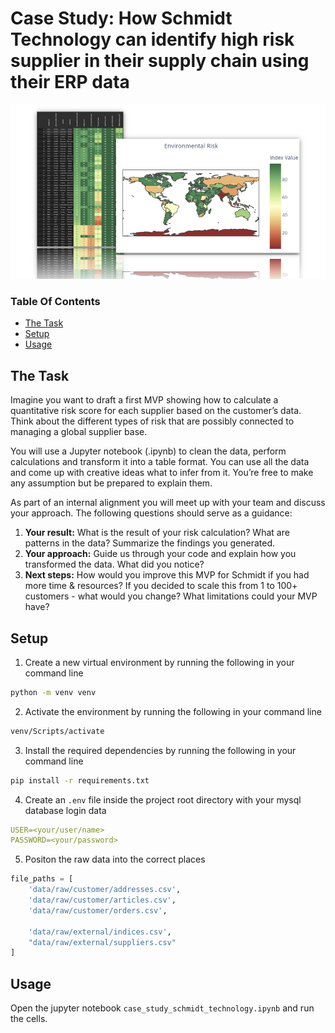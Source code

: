 # **Case Study**: How Schmidt Technology can identify high risk supplier in their supply chain using their ERP data

![Thumbnail](assets/thumbnail.png)

### Table Of Contents

- [The Task](#the-task)
- [Setup](#setup)
- [Usage](#usage)

## The Task
Imagine you want to draft a first MVP showing how to calculate a quantitative risk score for each supplier based on the customer’s data. Think about the different types of risk that are possibly connected to managing a global supplier base.

You will use a Jupyter notebook (.ipynb) to clean the data, perform calculations and transform it into a table format. You can use all the data and come up with creative ideas what to infer from it. You’re free to make any assumption but be prepared to explain them.

As part of an internal alignment you will meet up with your team and discuss your approach. The following questions should serve as a guidance:

1. **Your result:** What is the result of your risk calculation? What are patterns in the data? Summarize the findings you generated.
2. **Your approach:** Guide us through your code and explain how you transformed the data. What did you notice?
3. **Next steps:** How would you improve this MVP for Schmidt if you had more time & resources? If you decided to scale this from 1 to 100+ customers - what would you change? What limitations could your MVP have?

## Setup
1. Create a new virtual environment by running the following in your command line
```bash
python -m venv venv
```

2. Activate the environment by running the following in your command line
```bash
venv/Scripts/activate
```

3. Install the required dependencies by running the following in your command line
```bash
pip install -r requirements.txt
```

4. Create an ```.env``` file inside the project root directory with your mysql database login data
```yml
USER=<your/user/name>
PASSWORD=<your/password>
```

5. Positon the raw data into the correct places
```python
file_paths = [
    'data/raw/customer/addresses.csv',
    'data/raw/customer/articles.csv',
    'data/raw/customer/orders.csv',

    'data/raw/external/indices.csv',
    "data/raw/external/suppliers.csv"
]
```

## Usage 
Open the jupyter notebook ```case_study_schmidt_technology.ipynb``` and run the cells.
